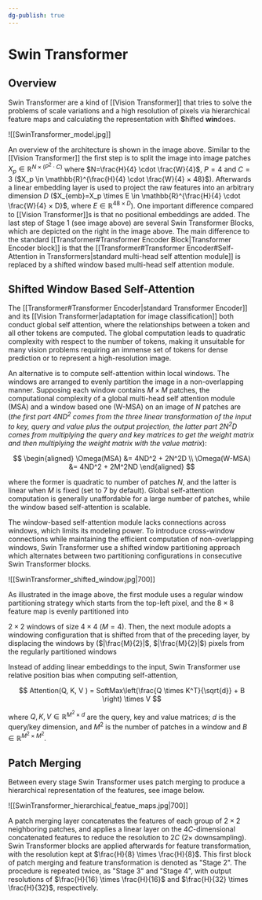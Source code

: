```yaml
---
dg-publish: true
---
```


# Swin Transformer

## Overview

Swin Transformer are a kind of [[Vision Transformer]] that tries to solve the problems of scale variations and a high resolution of pixels via hierarchical feature maps and calculating the representation with **S**hifted **win**does.

![[SwinTransformer_model.jpg]]

An overview of the architecture is shown in the image above. Similar to the [[Vision Transformer]] the first step is to split the image into image patches $X_p \in \mathbb{R}^{N ×(P^2 \cdot C)}$ where $N=\frac{H}{4} \cdot \frac{W}{4}$, $P=4$ and $C=3$ ($X_p \in \mathbb{R}^{\frac{H}{4} \cdot \frac{W}{4} × 48}$). Afterwards a linear embedding layer is used to project the raw features into an arbitrary dimension $D$ ($X_{emb}=X_p \times E \in \mathbb{R}^{\frac{H}{4} \cdot \frac{W}{4} × D}$, where $E \in \mathbb{R}^{48 \times D}$). One important difference compared to [[Vision Transformer]]s is that no positional embeddings are added. The last step of Stage 1 (see image above) are several Swin Transformer Blocks, which are depicted on the right in the image above. The main difference to the standard [[Transformer#Transformer Encoder Block|Transformer Encoder block]] is that the [[Transformer#Transformer Encoder#Self-Attention in Transformers|standard multi-head self attention module]] is replaced by a shifted window based multi-head self attention module.

## Shifted Window Based Self-Attention

The [[Transformer#Transformer Encoder|standard Transformer Encoder]] and its [[Vision Transformer|adaptation for image classification]] both conduct global self attention, where the relationships between a token and all other tokens are computed. The global computation leads to quadratic complexity with respect to the number of tokens, making it unsuitable for many vision problems requiring an immense set of tokens for dense prediction or to represent a high-resolution image.

An alternative is to compute self-attention within local windows. The windows are arranged to evenly partition the image in a non-overlapping manner. Supposing each window contains $M \times M$ patches, the computational complexity of a global multi-head self attention module (MSA) and a window based one (W-MSA) on an image of $N$ patches are (*the first part $4ND^2$ comes from the three linear transformation of the input to key, query and value plus the output projection, the latter part $2N^2D$ comes from multiplying the query and key matrices to get the weight matrix and then multiplying the weight matrix with the value matrix*):

$$
\begin{aligned}
\Omega(MSA) &= 4ND^2 + 2N^2D \\
\Omega(W-MSA) &= 4ND^2 + 2M^2ND
\end{aligned}
$$

where the former is quadratic to number of patches $N$, and the latter is linear when $M$ is fixed (set to 7 by default). Global self-attention computation is generally unaffordable for a large number of patches, while the window based self-attention is scalable.

The window-based self-attention module lacks connections across windows, which limits its modeling power. To introduce cross-window connections while maintaining the efficient computation of non-overlapping windows, Swin Transformer use a shifted window partitioning approach which alternates between two partitioning configurations in consecutive Swin Transformer blocks.

![[SwinTransformer_shifted_window.jpg|700]]

As illustrated in the image above, the first module uses a regular window partitioning strategy which starts from the top-left pixel, and the $8 × 8$ feature map is evenly partitioned into

$2 × 2$ windows of size $4 × 4$ ($M = 4$). Then, the next module adopts a windowing configuration that is shifted from that of the preceding layer, by displacing the windows by ($|\frac{M}{2}|$, $|\frac{M}{2}|$) pixels from the regularly partitioned windows

Instead of adding linear embeddings to the input, Swin Transformer use relative position bias when computing self-attention,

$$
Attention(Q, K, V ) = SoftMax\left(\frac{Q \times K^T}{\sqrt{d}} + B \right) \times V
$$

where $Q, K, V \in \mathbb{R}^{M^2 \times d}$ are the query, key and value matrices; $d$ is the query/key dimension, and $M^2$ is the number of patches in a window and $B \in \mathbb{R}^{M^2 \times M^2}$.

## Patch Merging

Between every stage Swin Transformer uses patch merging to produce a hierarchical representation of the features, see image below.

![[SwinTransformer_hierarchical_featue_maps.jpg|700]]

A patch merging layer concatenates the features of each group of $2 \times 2$ neighboring patches, and applies a linear layer on the $4C$-dimensional concatenated features to reduce the resolution to $2C$ ($2\times$ downsampling). Swin Transformer blocks are applied afterwards for feature transformation, with the resolution kept at $\frac{H}{8} \times \frac{H}{8}$. This first block of patch merging and feature transformation is denoted as "Stage 2". The procedure is repeated twice, as "Stage 3" and "Stage 4", with output resolutions of $\frac{H}{16} \times \frac{H}{16}$ and $\frac{H}{32} \times \frac{H}{32}$, respectively.
